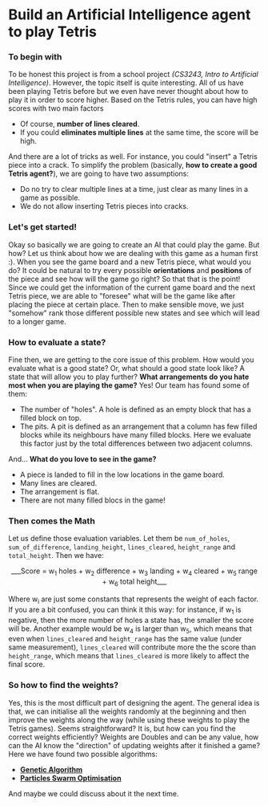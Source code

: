 # Build an Artificial Intelligence agent to play Tetris

### To begin with
To be honest this project is from a school project _(CS3243, Intro to Artificial Intelligence)_. However, the topic itself is quite interesting. All of us have been playing Tetris before but we even have never thought about how to play it in order to score higher. Based on the Tetris rules, you can have high scores with two main factors

  - Of course, __number of lines cleared__.
  - If you could __eliminates multiple lines__ at the same time, the score will be high.

And there are a lot of tricks as well. For instance, you could "insert" a Tetris piece into a crack. To simplify the problem (basically, __how to create a good Tetris agent?__), we are going to have two assumptions:

  - Do no try to clear multiple lines at a time, just clear as many lines in a game as possible.
  - We do not allow inserting Tetris pieces into cracks.

### Let's get started!
Okay so basically we are going to create an AI that could play the game. But how? Let us think about how we are dealing with this game as a human first :). When you see the game board and a new Tetris piece, what would you do? It could be natural to try every possible __orientations__ and __positions__ of the piece and see how will the game go right? So that that is the point! Since we could get the information of the current game board and the next Tetris piece, we are able to "foresee" what will be the game like after placing the piece at certain place. Then to make sensible move, we just "somehow" rank those different possible new states and see which will lead to a longer game.

### How to evaluate a state?
Fine then, we are getting to the core issue of this problem. How would you evaluate what is a good state? Or, what should a good state look like? A state that will allow you to play further? __What arrangements do you hate most when you are playing the game?__ Yes! Our team has found some of them:

  - The number of "holes". A hole is defined as an empty block that has a filled block on top.
  - The pits. A pit is defined as an arrangement that a column has few filled blocks while its neighbours have many filled blocks. Here we evaluate this factor just by the total differences between two adjacent columns.

And... __What do you love to see in the game?__

  - A piece is landed to fill in the low locations in the game board.
  - Many lines are cleared.
  - The arrangement is flat.
  - There are not many filled blocs in the game!

### Then comes the Math
Let us define those evaluation variables. Let them be `num_of_holes`, `sum_of_difference`, `landing_height`, `lines_cleared`, `height_range` and `total_height`. Then we have:

<div style="text-align: center;">___Score = w<sub>1</sub> holes + w<sub>2</sub> difference + w<sub>3</sub> landing + w<sub>4</sub> cleared + w<sub>5</sub> range + w<sub>6</sub> total height___</div>

Where w<sub>i</sub> are just some constants that represents the weight of each factor. If you are a bit confused, you can think it this way: for instance, if w<sub>1</sub> is negative, then the more number of holes a state has, the smaller the score will be. Another example would be w<sub>4</sub> is larger than w<sub>5</sub>, which means that even when `lines_cleared` and `height_range` has the same value (under same measurement), `lines_cleared` will contribute more the the score than `height_range`, which means that `lines_cleared` is more likely to affect the final score.

### So how to find the weights?
Yes, this is the most difficult part of designing the agent. The general idea is that, we can initialise all the weights randomly at the beginning and then improve the weights along the way (while using these weights to play the Tetris games). Seems straightforward? It is, but how can you find the correct weights efficiently? Weights are Doubles and can be any value, how can the AI know the "direction" of updating weights after it finished a game? Here we have found two possible algorithms:

  - [__Genetic Algorithm__](https://en.wikipedia.org/wiki/Genetic_algorithm)
  - [__Particles Swarm Optimisation__](https://en.wikipedia.org/wiki/Particle_swarm_optimization)

And maybe we could discuss about it the next time.
